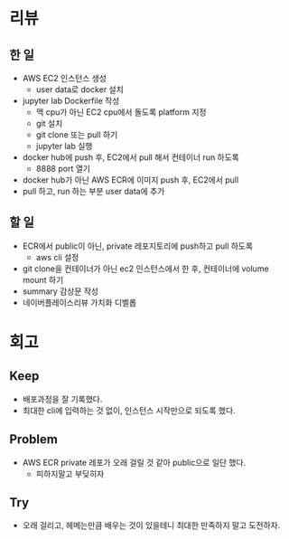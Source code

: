 # 리뷰

## 한 일

- AWS EC2 인스턴스 생성
  - user data로 docker 설치
- jupyter lab Dockerfile 작성
  - 맥 cpu가 아닌 EC2 cpu에서 돌도록 platform 지정
  - git 설치
  - git clone 또는 pull 하기
  - jupyter lab 실행
- docker hub에 push 후, EC2에서 pull 해서 컨테이너 run 하도록
  - 8888 port 열기
- docker hub가 아닌 AWS ECR에 이미지 push 후, EC2에서 pull
- pull 하고, run 하는 부분 user data에 추가

## 할 일

- ECR에서 public이 아닌, private 레포지토리에 push하고 pull 하도록
  - aws cli 설정
- git clone을 컨테이너가 아닌 ec2 인스턴스에서 한 후, 컨테이너에 volume mount 하기
- summary 감상문 작성
- 네이버플레이스리뷰 가치화 디벨롭

# 회고

## Keep

- 배포과정을 잘 기록했다.
- 최대한 cli에 입력하는 것 없이, 인스턴스 시작만으로 되도록 했다.

## Problem

- AWS ECR private 레포가 오래 걸릴 것 같아 public으로 일단 했다.
  - 피하지말고 부딪히자

## Try

- 오래 걸리고, 헤메는만큼 배우는 것이 있을테니 최대한 만족하지 말고 도전하자.
